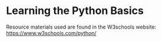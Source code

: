 # Learning the Python Basics

Resource materials used are found in the W3schools website: https://www.w3schools.com/python/
